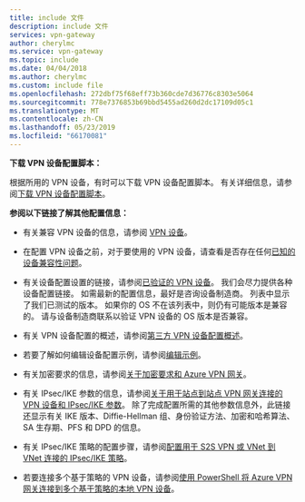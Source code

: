 ```yaml
---
title: include 文件
description: include 文件
services: vpn-gateway
author: cherylmc
ms.service: vpn-gateway
ms.topic: include
ms.date: 04/04/2018
ms.author: cherylmc
ms.custom: include file
ms.openlocfilehash: 272dbf75f68eff73b360cde7d36776c8303e5064
ms.sourcegitcommit: 778e7376853b69bbd5455ad260d2dc17109d05c1
ms.translationtype: MT
ms.contentlocale: zh-CN
ms.lasthandoff: 05/23/2019
ms.locfileid: "66170081"
---
```

**下载 VPN 设备配置脚本：**

根据所用的 VPN 设备，有时可以下载 VPN 设备配置脚本。 有关详细信息，请参阅[下载 VPN 设备配置脚本](../articles/vpn-gateway/vpn-gateway-download-vpndevicescript.md)。

**参阅以下链接了解其他配置信息：**

- 有关兼容 VPN 设备的信息，请参阅 [VPN 设备](../articles/vpn-gateway/vpn-gateway-about-vpn-devices.md)。

- 在配置 VPN 设备之前，对于要使用的 VPN 设备，请查看是否存在任何[已知的设备兼容性问题](../articles/vpn-gateway/vpn-gateway-about-vpn-devices.md#known)。

- 有关设备配置设置的链接，请参阅[已验证的 VPN 设备](../articles/vpn-gateway/vpn-gateway-about-vpn-devices.md#devicetable)。 我们会尽力提供各种设备配置链接。 如需最新的配置信息，最好是咨询设备制造商。 列表中显示了我们已测试的版本。 如果你的 OS 不在该列表中，则仍有可能版本是兼容的。 请与设备制造商联系以验证 VPN 设备的 OS 版本是否兼容。

- 有关 VPN 设备配置的概述，请参阅[第三方 VPN 设备配置概述](../articles/vpn-gateway/vpn-gateway-3rdparty-device-config-overview.md)。

- 若要了解如何编辑设备配置示例，请参阅[编辑示例](../articles/vpn-gateway/vpn-gateway-about-vpn-devices.md#editing)。

- 有关加密要求的信息，请参阅[关于加密要求和 Azure VPN 网关](../articles/vpn-gateway/vpn-gateway-about-compliance-crypto.md)。

- 有关 IPsec/IKE 参数的信息，请参阅[关于用于站点到站点 VPN 网关连接的 VPN 设备和 IPsec/IKE 参数](../articles/vpn-gateway/vpn-gateway-about-vpn-devices.md#ipsec)。 除了完成配置所需的其他参数信息外，此链接还显示有关 IKE 版本、Diffie-Hellman 组、身份验证方法、加密和哈希算法、SA 生存期、PFS 和 DPD 的信息。

- 有关 IPsec/IKE 策略的配置步骤，请参阅[配置用于 S2S VPN 或 VNet 到 VNet 连接的 IPsec/IKE 策略](../articles/vpn-gateway/vpn-gateway-ipsecikepolicy-rm-powershell.md)。

- 若要连接多个基于策略的 VPN 设备，请参阅[使用 PowerShell 将 Azure VPN 网关连接到多个基于策略的本地 VPN 设备](../articles/vpn-gateway/vpn-gateway-connect-multiple-policybased-rm-ps.md)。
